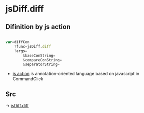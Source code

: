 # jsDiff.diff

## Difinition by js action

```js.js

var=diffCon
	?func=jsDiff.diff
	?args=
		&baseConString=
		&compareConString=
		&separatorString=
```

- [js action]() is annotation-oriented language based on javascript in CommandClick

## Src

-> [jsDiff.diff](https://github.com/puutaro/CommandClick/blob/master/app/src/main/java/com/puutaro/commandclick/fragment_lib/terminal_fragment/js_interface/text/JsDiff.kt#L9)


